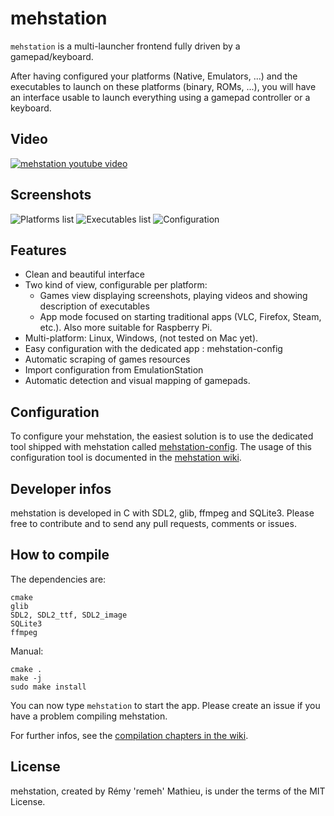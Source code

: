 # mehstation


`mehstation` is a multi-launcher frontend fully driven by a gamepad/keyboard.

After having configured your platforms (Native, Emulators, ...) and the executables to launch on these platforms (binary, ROMs, ...), you will  have an interface usable to launch everything using a gamepad controller or a keyboard.

## Video

[![mehstation youtube video](http://img.youtube.com/vi/I3FjJBUrcwE/0.jpg)](https://www.youtube.com/watch?v=I3FjJBUrcwE)

## Screenshots

![Platforms list](http://c.remy.io/9YHrbWZm)
![Executables list](http://c.remy.io/oH0ki0Su)
![Configuration](http://c.remy.io/UWI1B1Ue)

## Features

  * Clean and beautiful interface
  * Two kind of view, configurable per platform:
    * Games view displaying screenshots, playing videos and showing description of executables
    * App mode focused on starting traditional apps (VLC, Firefox, Steam, etc.). Also more suitable for Raspberry Pi.
  * Multi-platform: Linux, Windows, (not tested on Mac yet).
  * Easy configuration with the dedicated app : mehstation-config
  * Automatic scraping of games resources
  * Import configuration from EmulationStation
  * Automatic detection and visual mapping of gamepads.

## Configuration

To configure your mehstation, the easiest solution is to use the dedicated tool shipped with mehstation called [mehstation-config](https://github.com/remeh/mehstation-config). The usage of this configuration tool is documented in the [mehstation wiki](https://github.com/remeh/mehstation/wiki).

## Developer infos

mehstation is developed in C with SDL2, glib, ffmpeg and SQLite3.
Please free to contribute and to send any pull requests, comments or issues.

## How to compile

The dependencies are:

```
cmake
glib
SDL2, SDL2_ttf, SDL2_image
SQLite3
ffmpeg
```

Manual:

```
cmake .
make -j
sudo make install
```

You can now type `mehstation` to start the app.
Please create an issue if you have a problem compiling mehstation.

For further infos, see the [compilation chapters in the wiki](https://github.com/remeh/mehstation/wiki).


## License

mehstation, created by Rémy 'remeh' Mathieu, is under the terms of the MIT License.
